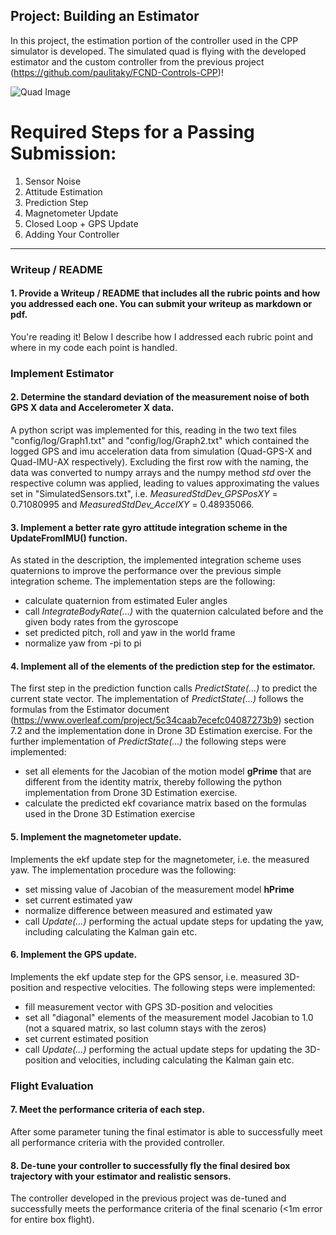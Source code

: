 ## Project: Building an Estimator
In this project, the estimation portion of the controller used in the CPP simulator is developed.  The simulated quad is flying with the developed estimator and the custom controller from the previous project (https://github.com/paulitaky/FCND-Controls-CPP)!

![Quad Image](images/predict-slow-drift.png)

# Required Steps for a Passing Submission:
1. Sensor Noise
2. Attitude Estimation
3. Prediction Step
4. Magnetometer Update
5. Closed Loop + GPS Update
6. Adding Your Controller

---
### Writeup / README

#### 1. Provide a Writeup / README that includes all the rubric points and how you addressed each one.  You can submit your writeup as markdown or pdf. 

You're reading it! Below I describe how I addressed each rubric point and where in my code each point is handled.

### Implement Estimator

#### 2. Determine the standard deviation of the measurement noise of both GPS X data and Accelerometer X data.
A python script was implemented for this, reading in the two text files "config/log/Graph1.txt" and "config/log/Graph2.txt" which contained the logged GPS and imu acceleration data from simulation (Quad-GPS-X and Quad-IMU-AX respectively). Excluding the first row with the naming, the data was converted to numpy arrays and the numpy method *std* over the respective column was applied, leading to values approximating the values set in "SimulatedSensors.txt", i.e. *MeasuredStdDev_GPSPosXY* = 0.71080995 and *MeasuredStdDev_AccelXY* = 0.48935066.


#### 3. Implement a better rate gyro attitude integration scheme in the UpdateFromIMU() function.
As stated in the description, the implemented integration scheme uses quaternions to improve the performance over the previous simple integration scheme. The implementation steps are the following:
- calculate quaternion from estimated Euler angles
- call *IntegrateBodyRate(...)* with the quaternion calculated before and the given body rates from the gyroscope
- set predicted pitch, roll and yaw in the world frame
- normalize yaw from -pi to pi

#### 4. Implement all of the elements of the prediction step for the estimator.
The first step in the prediction function calls *PredictState(...)* to predict the current state vector. The implementation of *PredictState(...)* follows the formulas from the Estimator document (https://www.overleaf.com/project/5c34caab7ecefc04087273b9) section 7.2 and the implementation done in Drone 3D Estimation exercise. For the further implementation of *PredictState(...)* the following steps were implemented:
- set all elements for the Jacobian of the motion model **gPrime** that are different from the identity matrix, thereby following the python implementation from Drone 3D Estimation exercise.
- calculate the predicted ekf covariance matrix based on the formulas used in the Drone 3D Estimation exercise 

#### 5. Implement the magnetometer update.
Implements the ekf update step for the magnetometer, i.e. the measured yaw. The implementation procedure was the following:
- set missing value of Jacobian of the measurement model **hPrime**
- set current estimated yaw
- normalize difference between measured and estimated yaw
- call *Update(...)* performing the actual update steps for updating the yaw, including calculating the Kalman gain etc.

#### 6. Implement the GPS update.
Implements the ekf update step for the GPS sensor, i.e. measured 3D-position and respective velocities. The following steps were implemented:
- fill measurement vector with GPS 3D-position and velocities
- set all "diagonal" elements of the measurement model Jacobian to 1.0 (not a squared matrix, so last column stays with the zeros)
- set current estimated position
- call *Update(...)* performing the actual update steps for updating the 3D-position and velocities, including calculating the Kalman gain etc.

### Flight Evaluation

#### 7. Meet the performance criteria of each step.
After some parameter tuning the final estimator is able to successfully meet all performance criteria with the provided controller.

#### 8. De-tune your controller to successfully fly the final desired box trajectory with your estimator and realistic sensors.
The controller developed in the previous project was de-tuned and successfully meets the performance criteria of the final scenario (<1m error for entire box flight).

